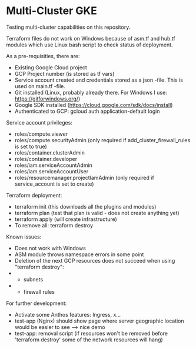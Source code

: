 # Multi-Cluster GKE

Testing multi-cluster capabilities on this repository.

Terraform files do not work on Windows because of asm.tf and hub.tf modules which use Linux bash script to check status of deployment.

As a pre-requisities, there are:
- Existing Google Cloud project
- GCP Project number (is stored as tf vars)
- Service account created and credentials stored as a json -file. This is used on main.tf -file.
- Git installed (Linux, probably already there. For Windows I use: https://gitforwindows.org/)
- Google SDK installed (https://cloud.google.com/sdk/docs/install)
- Authenticated to GCP: gcloud auth application-default login

Service account privileges:
- roles/compute.viewer
- roles/compute.securityAdmin (only required if add_cluster_firewall_rules is set to true)
- roles/container.clusterAdmin
- roles/container.developer
- roles/iam.serviceAccountAdmin
- roles/iam.serviceAccountUser
- roles/resourcemanager.projectIamAdmin (only required if service_account is set to create)

Terraform deployment:
- terraform init (this downloads all the plugins and modules)
- terraform plan (test that plan is valid - does not create anything yet)
- terraform apply (will create infrastructure)
- To remove all: terraform destroy

Known issues:
- Does not work with Windows
- ASM module throws namespace errors in some point
- Deletion of the next GCP resources does not succeed when using "terraform destroy":
-  - subnets
-  - firewall rules

For further development:
- Activate some Anthos features: Ingress, x...
- test-app (Nginx) should show page where server geographic location would be easier to see --> nice demo
- test-app: removal script (if resources won't be removed before 'terraform destroy' some of the network resources will hang)
